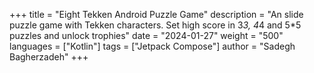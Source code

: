 +++
title = "Eight Tekken Android Puzzle Game"
description = "An slide puzzle game with Tekken characters. Set high score in 3*3, 4*4 and 5*5 puzzles and unlock trophies"
date = "2024-01-27"
weight = "500"
languages = ["Kotlin"]
tags = ["Jetpack Compose"]
author = "Sadegh Bagherzadeh"
+++


